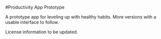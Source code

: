 #Productivity App Prototype

A prototype app for leveling up with healthy habits. More versions with a usable interface to follow.


License information to be updated.
